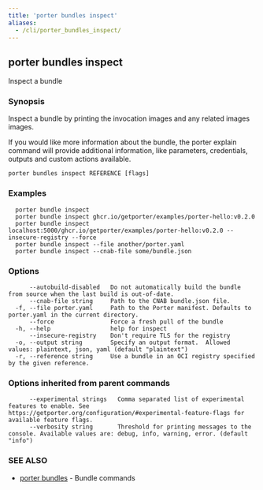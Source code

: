 ```yaml
---
title: 'porter bundles inspect'
aliases:
  - /cli/porter_bundles_inspect/
---
```


## porter bundles inspect

Inspect a bundle

### Synopsis

Inspect a bundle by printing the invocation images and any related images images.

If you would like more information about the bundle, the porter explain command will provide additional information,
like parameters, credentials, outputs and custom actions available.

```
porter bundles inspect REFERENCE [flags]
```

### Examples

```
  porter bundle inspect
  porter bundle inspect ghcr.io/getporter/examples/porter-hello:v0.2.0
  porter bundle inspect localhost:5000/ghcr.io/getporter/examples/porter-hello:v0.2.0 --insecure-registry --force
  porter bundle inspect --file another/porter.yaml
  porter bundle inspect --cnab-file some/bundle.json

```

### Options

```
      --autobuild-disabled   Do not automatically build the bundle from source when the last build is out-of-date.
      --cnab-file string     Path to the CNAB bundle.json file.
  -f, --file porter.yaml     Path to the Porter manifest. Defaults to porter.yaml in the current directory.
      --force                Force a fresh pull of the bundle
  -h, --help                 help for inspect
      --insecure-registry    Don't require TLS for the registry
  -o, --output string        Specify an output format.  Allowed values: plaintext, json, yaml (default "plaintext")
  -r, --reference string     Use a bundle in an OCI registry specified by the given reference.
```

### Options inherited from parent commands

```
      --experimental strings   Comma separated list of experimental features to enable. See https://getporter.org/configuration/#experimental-feature-flags for available feature flags.
      --verbosity string       Threshold for printing messages to the console. Available values are: debug, info, warning, error. (default "info")
```

### SEE ALSO

* [porter bundles](/cli/porter_bundles/)	 - Bundle commands

